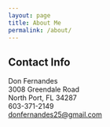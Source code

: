 ```yaml
---
layout: page
title: About Me
permalink: /about/
---
```


## Contact Info ##
Don Fernandes  
3008 Greendale Road  
North Port, FL 34287  
603-371-2149  
donfernandes25@gmail.com  


<!-- 
This is the base Jekyll theme. You can find out more info about customizing your Jekyll theme, as well as basic Jekyll usage documentation at [jekyllrb.com](https://jekyllrb.com/)

You can find the source code for Minima at GitHub:
[jekyll][jekyll-organization] /
[minima](https://github.com/jekyll/minima)

You can find the source code for Jekyll at GitHub:
[jekyll][jekyll-organization] /
[jekyll](https://github.com/jekyll/jekyll)


[jekyll-organization]: https://github.com/jekyll
-->

